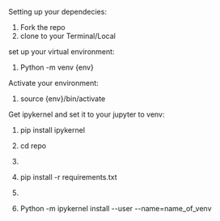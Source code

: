 Setting up your dependecies:

1. Fork the repo
2. clone to your Terminal/Local

set up your virtual environment:

1. Python -m venv {env}

Activate your environment:

1. source {env}/bin/activate

Get ipykernel and set it to your jupyter to venv:

1. pip install ipykernel

2. cd repo
3.
4. pip install -r requirements.txt
5. 
6. Python -m ipykernel install --user --name=name_of_venv



